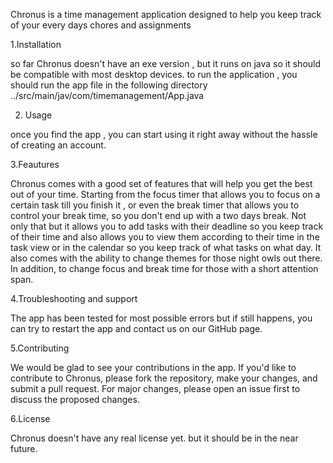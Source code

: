 Chronus is a time management application designed to help you keep track of your every days chores and assignments

1.Installation 

so far Chronus doesn't have an exe version , but it runs on java so it should be compatible  with most desktop devices.
to run the application , you should run the app file in the following directory ../src/main/jav/com/timemanagement/App.java

2. Usage

once you find the app , you can start using it right away without the hassle of creating an account. 

3.Feautures

Chronus comes with a good set of features that will help you get the best out of your time. Starting from 
the focus timer that allows you to focus on a certain task till you finish it , or even the break timer
that allows you to control your break time, so you don't end up with a two days break. Not only that but it allows
you to add tasks with their deadline so you keep track of their time and also allows you to view them according to their 
time in the task view or in the calendar so you keep track of what tasks on what day. It also comes with the ability to
change themes for those night owls out there. In addition, to change focus and break time for those with a short
attention span. 

4.Troubleshooting and support

The app has been tested for most possible errors but if still happens, you can try to restart the app and contact us
on our GitHub page.

5.Contributing

We would be glad to see your contributions in the app. If you'd like to contribute to Chronus, please fork the repository, make your changes, and submit a pull request. For major changes, please open an issue first to discuss the proposed changes.

6.License 

Chronus doesn't have any real license yet. but it should be in the near future.
